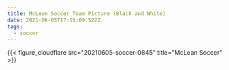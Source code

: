 ```yaml
---
title: McLean Soccer Team Picture (Black and White)
date: 2021-06-05T17:15:09.522Z
tags:
  - soccer
---
```

{{< figure_cloudflare src="20210605-soccer-0845" title="McLean Soccer" >}}
